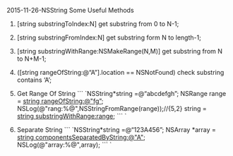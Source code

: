 2015-11-26-NSString Some Useful Methods

1. [string substringToIndex:N]
 get substring from 0 to N-1;

2. [string substringFromIndex:N]
 get substring form N to length-1;

3. [string substringWithRange:NSMakeRange(N,M)]
 get substring from N to N+M-1;

 4. ([string rangeOfString:@“A”].location == NSNotFound)
 check substring contains ‘A’;

 5. Get Range Of String
 \`\`\`
\`NSString\*string =@“abcdefgh”;
NSRange range = [string rangeOfString:@"fg”]();
NSLog(@"rang:%@",NSStringFromRange(range));//{5,2}
string = [string substringWithRange:range]();
\`\`\`
\`
6. Separate String
\`\`\`
\`NSString\*string =@“123A456”;
NSArray \*array = [string componentsSeparatedByString:@"A"]();
NSLog(@"array:%@",array); 
\`\`\`
\`

